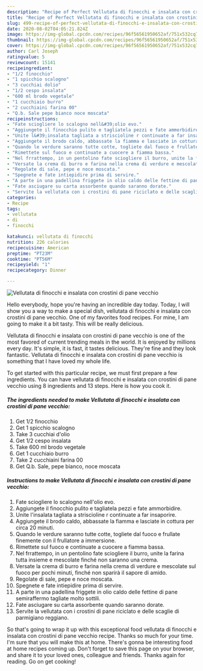 ```yaml
---
description: "Recipe of Perfect Vellutata di finocchi e insalata con crostini di pane vecchio"
title: "Recipe of Perfect Vellutata di finocchi e insalata con crostini di pane vecchio"
slug: 499-recipe-of-perfect-vellutata-di-finocchi-e-insalata-con-crostini-di-pane-vecchio
date: 2020-08-02T04:05:21.824Z
image: https://img-global.cpcdn.com/recipes/96f56561950652af/751x532cq70/vellutata-di-finocchi-e-insalata-con-crostini-di-pane-vecchio-recipe-main-photo.jpg
thumbnail: https://img-global.cpcdn.com/recipes/96f56561950652af/751x532cq70/vellutata-di-finocchi-e-insalata-con-crostini-di-pane-vecchio-recipe-main-photo.jpg
cover: https://img-global.cpcdn.com/recipes/96f56561950652af/751x532cq70/vellutata-di-finocchi-e-insalata-con-crostini-di-pane-vecchio-recipe-main-photo.jpg
author: Carl Joseph
ratingvalue: 5
reviewcount: 15141
recipeingredient:
- "1/2 finocchio"
- "1 spicchio scalogno"
- "3 cucchiai dolio"
- "1/2 cespo insalata"
- "600 ml brodo vegetale"
- "1 cucchiaio burro"
- "2 cucchiaini farina 00"
- "Q.b. Sale pepe bianco noce moscata"
recipeinstructions:
- "Fate sciogliere lo scalogno nell&#39;olio evo."
- "Aggiungete il finocchio pulito e tagliatela pezzi e fate ammorbidire."
- "Unite l&#39;insalata tagliata a striscioline r continuate a far insaporire."
- "Aggiungete il brodo caldo, abbassate la fiamma e lasciate in cottura per circa 20 minuti."
- "Quando le verdure saranno tutte cotte, togliete dal fuoco e frullate finemente con il frullatore a immersione."
- "Rimettete sul fuoco e continuate a cuocere a fiamma bassa."
- "Nel frrattempo, in un pentolino fate sciogliere il burro, unite la farina tutta insieme e mescolate finché non saranno una crema."
- "Versate la crema di burro e farina nella crema di verdure e mescolate sul fuoco per pochi minuti, finché non sparirà il sapore di amido."
- "Regolate di sale, pepe e noce moscata."
- "Spegnete e fate intiepidire prima di servire."
- "A parte in una padellina friggete in olio caldo delle fettine di pane semiraffermo tagliate molto sottili."
- "Fate asciugare su carta assorbente quando saranno dorate."
- "Servite la vellutata con i crostini di pane riciclato e delle scaglie di parmigiano reggiano."
categories:
- Recipe
tags:
- vellutata
- di
- finocchi

katakunci: vellutata di finocchi 
nutrition: 226 calories
recipecuisine: American
preptime: "PT23M"
cooktime: "PT56M"
recipeyield: "1"
recipecategory: Dinner

---
```



![Vellutata di finocchi e insalata con crostini di pane vecchio](https://img-global.cpcdn.com/recipes/96f56561950652af/751x532cq70/vellutata-di-finocchi-e-insalata-con-crostini-di-pane-vecchio-recipe-main-photo.jpg)

Hello everybody, hope you're having an incredible day today. Today, I will show you a way to make a special dish, vellutata di finocchi e insalata con crostini di pane vecchio. One of my favorites food recipes. For mine, I am going to make it a bit tasty. This will be really delicious.



Vellutata di finocchi e insalata con crostini di pane vecchio is one of the most favored of current trending meals in the world. It is enjoyed by millions every day. It's simple, it is fast, it tastes delicious. They're fine and they look fantastic. Vellutata di finocchi e insalata con crostini di pane vecchio is something that I have loved my whole life.


To get started with this particular recipe, we must first prepare a few ingredients. You can have vellutata di finocchi e insalata con crostini di pane vecchio using 8 ingredients and 13 steps. Here is how you cook it.

<!--inarticleads1-->

##### The ingredients needed to make Vellutata di finocchi e insalata con crostini di pane vecchio:

1. Get 1/2 finocchio
1. Get 1 spicchio scalogno
1. Take 3 cucchiai d&#39;olio
1. Get 1/2 cespo insalata
1. Take 600 ml brodo vegetale
1. Get 1 cucchiaio burro
1. Take 2 cucchiaini farina 00
1. Get Q.b. Sale, pepe bianco, noce moscata




<!--inarticleads2-->

##### Instructions to make Vellutata di finocchi e insalata con crostini di pane vecchio:

1. Fate sciogliere lo scalogno nell&#39;olio evo.
1. Aggiungete il finocchio pulito e tagliatela pezzi e fate ammorbidire.
1. Unite l&#39;insalata tagliata a striscioline r continuate a far insaporire.
1. Aggiungete il brodo caldo, abbassate la fiamma e lasciate in cottura per circa 20 minuti.
1. Quando le verdure saranno tutte cotte, togliete dal fuoco e frullate finemente con il frullatore a immersione.
1. Rimettete sul fuoco e continuate a cuocere a fiamma bassa.
1. Nel frrattempo, in un pentolino fate sciogliere il burro, unite la farina tutta insieme e mescolate finché non saranno una crema.
1. Versate la crema di burro e farina nella crema di verdure e mescolate sul fuoco per pochi minuti, finché non sparirà il sapore di amido.
1. Regolate di sale, pepe e noce moscata.
1. Spegnete e fate intiepidire prima di servire.
1. A parte in una padellina friggete in olio caldo delle fettine di pane semiraffermo tagliate molto sottili.
1. Fate asciugare su carta assorbente quando saranno dorate.
1. Servite la vellutata con i crostini di pane riciclato e delle scaglie di parmigiano reggiano.




So that's going to wrap it up with this exceptional food vellutata di finocchi e insalata con crostini di pane vecchio recipe. Thanks so much for your time. I'm sure that you will make this at home. There's gonna be interesting food at home recipes coming up. Don't forget to save this page on your browser, and share it to your loved ones, colleague and friends. Thanks again for reading. Go on get cooking!
